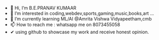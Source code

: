- 👋 Hi, I’m B.E.PRANAV KUMAAR
- 👀 I’m interested in coding,webdev,sports,gaming,music,books,art ...
- 🌱 I’m currently learning ML/AI @Amrita Vishwa Vidyapeetham,cmb
- 📫 How to reach me : whatsapp me on 8073455058 
- ✔ using github to showcase my work and receive honest opinion.

<!---
genpranav/genpranav is a ✨ special ✨ repository because its `README.md` (this file) appears on your GitHub profile.
You can click the Preview link to take a look at your changes.
--->

